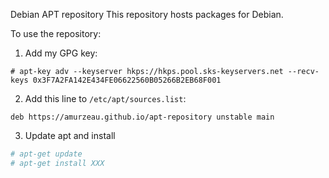 Debian APT repository
This repository hosts packages for Debian.

To use the repository:

1. Add my GPG key:
```
# apt-key adv --keyserver hkps://hkps.pool.sks-keyservers.net --recv-keys 0x3F7A2FA142E434FE06622560B05266B2EB68F001
```

2. Add this line to `/etc/apt/sources.list`:
```
deb https://amurzeau.github.io/apt-repository unstable main
```

3. Update apt and install
```sh
# apt-get update
# apt-get install XXX
```

